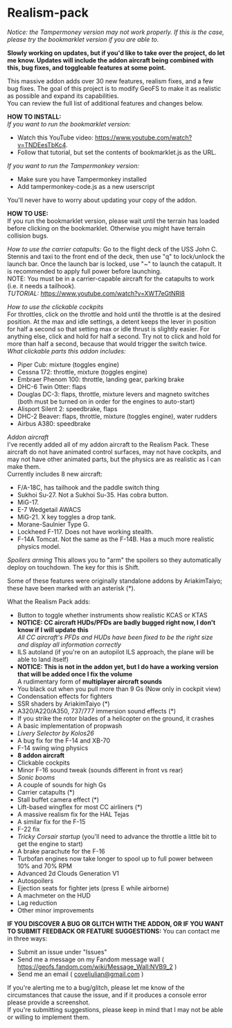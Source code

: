 # Realism-pack
*Notice: the Tampermoney version may not work properly. If this is the case, please try the bookmarklet version if you are able to.*

**Slowly working on updates, but if you'd like to take over the project, do let me know. Updates will include the addon aircraft being combined with this, bug fixes, and toggleable features at some point.**</br>

This massive addon adds over 30 new features, realism fixes, and a few bug fixes. The goal of this project is to modify GeoFS to make it as realistic as possible and expand its capabilities.</br>
You can review the full list of additional features and changes below.


**HOW TO INSTALL:**</br>
*If you want to run the bookmarklet version:*
- Watch this YouTube video: https://www.youtube.com/watch?v=TNDEesTbKc4.
- Follow that tutorial, but set the contents of bookmarklet.js as the URL.

*If you want to run the Tampermonkey version:*
- Make sure you have Tampermonkey installed
- Add tampermonkey-code.js as a new userscript

You'll never have to worry about updating your copy of the addon.

**HOW TO USE:**</br>
If you run the bookmarklet version, please wait until the terrain has loaded before clicking on the bookmarklet. Otherwise you might have terrain collision bugs.</br>

*How to use the carrier catapults:*
Go to the flight deck of the USS John C. Stennis and taxi to the front end of the deck, then use "q" to lock/unlock the launch bar. Once the launch bar is locked, use "~" to launch the catapult. It is recommended to apply full power before launching. </br>
NOTE: You must be in a carrier-capable aircraft for the catapults to work (i.e. it needs a tailhook). </br>
*TUTORIAL:* https://www.youtube.com/watch?v=XWT7eGtNRl8 </br>

*How to use the clickable cockpits*</br>
For throttles, click on the throttle and hold until the throttle is at the desired position. At the max and idle settings, a detent keeps the lever in position for half a second so that setting max or idle thrust is slightly easier.
For anything else, click and hold for half a second. Try not to click and hold for more than half a second, because that would trigger the switch twice.<br>
*What clickable parts this addon includes:*<br>
- Piper Cub: mixture (toggles engine)
- Cessna 172: throttle, mixture (toggles engine)
- Embraer Phenom 100: throttle, landing gear, parking brake
- DHC-6 Twin Otter: flaps
- Douglas DC-3: flaps, throttle, mixture levers and magneto switches (both must be turned on in order for the engines to auto-start)
- Alisport Silent 2: speedbrake, flaps
- DHC-2 Beaver: flaps, throttle, mixture (toggles engine), water rudders
- Airbus A380: speedbrake

*Addon aircraft*<br>
I've recently added all of my addon aircraft to the Realism Pack. These aircraft do not have animated control surfaces, may not have cockpits, and may not have other animated parts, but the physics are as realistic as I can make them.<br>
Currently includes 8 new aircraft:
- F/A-18C, has tailhook and the paddle switch thing
- Sukhoi Su-27. Not a Sukhoi Su-35. Has cobra button.
- MiG-17.
- E-7 Wedgetail AWACS
- MiG-21. X key toggles a drop tank.
- Morane-Saulnier Type G.
- Lockheed F-117. Does not have working stealth.
- F-14A Tomcat. Not the same as the F-14B. Has a much more realistic physics model.

*Spoilers arming*
This allows you to "arm" the spoilers so they automatically deploy on touchdown. The key for this is Shift.

Some of these features were originally standalone addons by AriakimTaiyo; these have been marked with an asterisk (*).

What the Realism Pack adds:

- Button to toggle whether instruments show realistic KCAS or KTAS
- **NOTICE: CC aircraft HUDs/PFDs are badly bugged right now, I don't know if I will update this**</br>*All CC aircraft's PFDs and HUDs have been fixed to be the right size and display all information correctly*
- ILS autoland (if you're on an autopilot ILS approach, the plane will be able to land itself)
- **NOTICE: This is not in the addon yet, but I do have a working version that will be added once I fix the volume**</br>A rudimentary form of **multiplayer aircraft sounds**
- You black out when you pull more than 9 Gs (Now only in cockpit view)
- Condensation effects for fighters
- SSR shaders by AriakimTaiyo (*)
- A320/A220/A350, 737/777 immersion sound effects (*)
- If you strike the rotor blades of a helicopter on the ground, it crashes
- A basic implementation of propwash
- *Livery Selector by Kolos26*
- A bug fix for the F-14 and XB-70
- F-14 swing wing physics
- **8 addon aircraft**
- Clickable cockpits
- Minor F-16 sound tweak (sounds different in front vs rear)
- *Sonic booms*
- A couple of sounds for high Gs
- Carrier catapults (*)
- Stall buffet camera effect (*)
- Lift-based wingflex for most CC airliners (*)
- A massive realism fix for the HAL Tejas
- A similar fix for the F-15
- F-22 fix
- *Tricky Corsair startup* (you'll need to advance the throttle a little bit to get the engine to start)
- A brake parachute for the F-16
- Turbofan engines now take longer to spool up to full power between 10% and 70% RPM
- Advanced 2d Clouds Generation V1
- Autospoilers
- Ejection seats for fighter jets (press E while airborne)
- A machmeter on the HUD
- Lag reduction
- Other minor improvements

**IF YOU DISCOVER A BUG OR GLITCH WITH THE ADDON, OR IF YOU WANT TO SUBMIT FEEDBACK OR FEATURE SUGGESTIONS:**
You can contact me in three ways:
- Submit an issue under "Issues"
- Send me a message on my Fandom message wall ( https://geofs.fandom.com/wiki/Message_Wall:NVB9_2 )
- Send me an email ( coveljulian@gmail.com )

If you're alerting me to a bug/glitch, please let me know of the circumstances that cause the issue, and if it produces a console error please provide a screenshot.</br>
If you're submitting suggestions, please keep in mind that I may not be able or willing to implement them.
